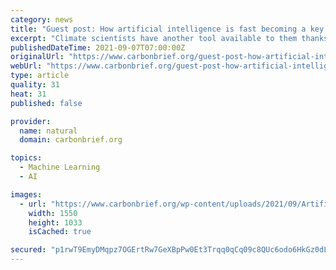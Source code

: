 ```yaml
---
category: news
title: "Guest post: How artificial intelligence is fast becoming a key tool for climate science"
excerpt: "Climate scientists have another tool available to them thanks to rapid advances in the development of artificial intelligence (AI) and, particularly, machine learning."
publishedDateTime: 2021-09-07T07:00:00Z
originalUrl: "https://www.carbonbrief.org/guest-post-how-artificial-intelligence-is-fast-becoming-a-key-tool-for-climate-science"
webUrl: "https://www.carbonbrief.org/guest-post-how-artificial-intelligence-is-fast-becoming-a-key-tool-for-climate-science"
type: article
quality: 31
heat: 31
published: false

provider:
  name: natural
  domain: carbonbrief.org

topics:
  - Machine Learning
  - AI

images:
  - url: "https://www.carbonbrief.org/wp-content/uploads/2021/09/Artificial-intelligence-connections-and-nucleus-in-concept-of-interconnected-neurons_H8M9ER.jpg"
    width: 1550
    height: 1033
    isCached: true

secured: "p1rwT9EmyDMqpz7OGErtRw7GeXBpPw0Et3Trqq0qCq09c8QUc6odo6HkGz0dLHP9KO3AghNrJ4vZ2EHxlI92Gfq3z5H1rtFcxarvzcvqjVnxGlmhrpaQbKlVnXmUjvyteQ47FXeuOJ/00pBH/0U93E9y5U/qK9W0GXPer5kwa7i7lLAnC8ZYF8jRIRqFQdvx4ay3GKeXw8ogb6jAcWXJjE1xBehBPlJn3qaE1KASb7zeSqau5zj2vkN+ui9FbcwSUTkqfqE7w1+VXnbKX5XyokISYOX5i71K9fKgS9MGt7H3v+dkLsJ5hCo4+EaliEhsmM2Erq7dOaS1DYT2cy4a+NvJCUyuZ1qexp6VbFil43E=;dGKroA1hq+DhVmkkPJiIYA=="
---
```



